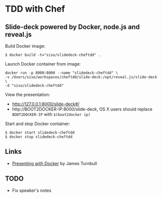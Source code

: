# TDD with Chef

## Slide-deck powered by Docker, node.js and reveal.js

Build Docker image:

```shell
$ docker build -t="siso/slidedeck-cheftdd" .
```

Launch Docker container from image:

```shell
docker run -p 8000:8000 --name "slidedeck-cheftdd" \
-v /Users/siso/workspaces/cheftdd/slide-deck:/opt/reveal.js/slide-deck \
-d "siso/slidedeck-cheftdd"
```

View the presentation:

- http://127.0.0.1:8000/slide-deck#/
- http://BOOT2DOCKER-IP:8000/slide-deck, OS X users should replace `BOOT2DOCKER-IP` with `$(boot2docker ip)`

Start and stop Docker container:

```
$ docker start slidedeck-cheftdd
$ docker stop slidedeck-cheftdd
```

## Links

- [Presenting with Docker](http://kartar.net/2014/05/presenting-with-docker/) by James Turnbull

## TODO

- Fix speaker's notes
